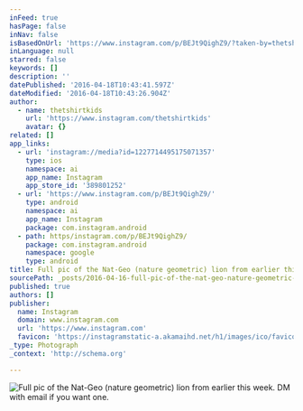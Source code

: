 ```yaml
---
inFeed: true
hasPage: false
inNav: false
isBasedOnUrl: 'https://www.instagram.com/p/BEJt9QighZ9/?taken-by=thetshirtkids'
inLanguage: null
starred: false
keywords: []
description: ''
datePublished: '2016-04-18T10:43:41.597Z'
dateModified: '2016-04-18T10:43:26.904Z'
author:
  - name: thetshirtkids
    url: 'https://www.instagram.com/thetshirtkids'
    avatar: {}
related: []
app_links:
  - url: 'instagram://media?id=1227714495175071357'
    type: ios
    namespace: ai
    app_name: Instagram
    app_store_id: '389801252'
  - url: 'https://www.instagram.com/p/BEJt9QighZ9/'
    type: android
    namespace: ai
    app_name: Instagram
    package: com.instagram.android
  - path: https/instagram.com/p/BEJt9QighZ9/
    package: com.instagram.android
    namespace: google
    type: android
title: Full pic of the Nat-Geo (nature geometric) lion from earlier this week. DM with email if you want one.
sourcePath: _posts/2016-04-16-full-pic-of-the-nat-geo-nature-geometric-lion-from-earlier.md
published: true
authors: []
publisher:
  name: Instagram
  domain: www.instagram.com
  url: 'https://www.instagram.com'
  favicon: 'https://instagramstatic-a.akamaihd.net/h1/images/ico/favicon.ico/7cdab0872b15.ico'
_type: Photograph
_context: 'http://schema.org'

---
```

![Full pic of the Nat-Geo (nature geometric) lion from earlier this week. DM with email if you want one.](https://s3-us-west-2.amazonaws.com/the-grid-img/p/0938da8f0a60aaf51948964ef92f32693513392d.jpg)